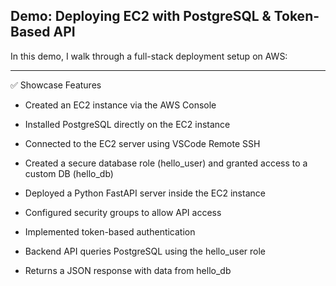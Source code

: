  ## Demo: Deploying EC2 with PostgreSQL & Token-Based API
In this demo, I walk through a full-stack deployment setup on AWS:

-----



✅ Showcase Features
- Created an EC2 instance via the AWS Console

- Installed PostgreSQL directly on the EC2 instance

- Connected to the EC2 server using VSCode Remote SSH

- Created a secure database role (hello_user) and granted access to a custom DB (hello_db)

- Deployed a Python FastAPI server inside the EC2 instance

- Configured security groups to allow API access

- Implemented token-based authentication

- Backend API queries PostgreSQL using the hello_user role

- Returns a JSON response with data from hello_db
